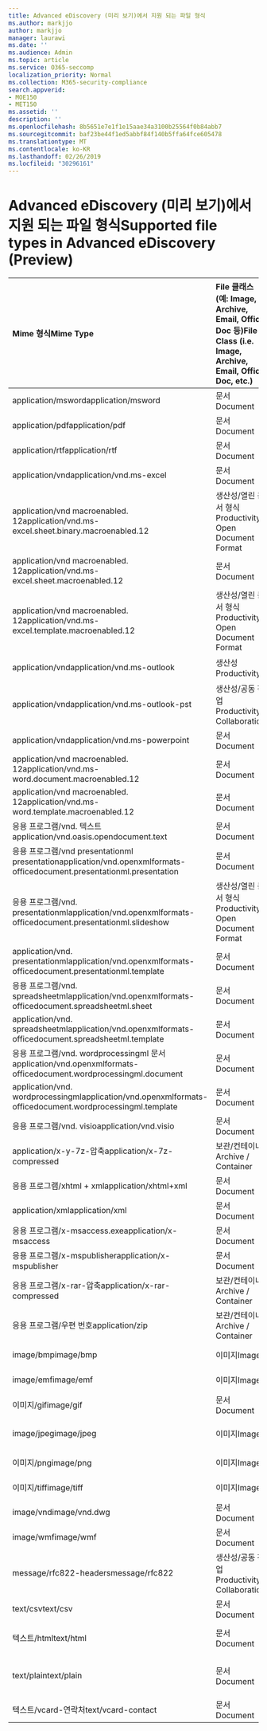 ```yaml
---
title: Advanced eDiscovery (미리 보기)에서 지원 되는 파일 형식
ms.author: markjjo
author: markjjo
manager: laurawi
ms.date: ''
ms.audience: Admin
ms.topic: article
ms.service: O365-seccomp
localization_priority: Normal
ms.collection: M365-security-compliance
search.appverid:
- MOE150
- MET150
ms.assetid: ''
description: ''
ms.openlocfilehash: 8b5651e7e1f1e15aae34a3100b25564f0b84abb7
ms.sourcegitcommit: baf23be44f1ed5abbf84f140b5ffa64fce605478
ms.translationtype: MT
ms.contentlocale: ko-KR
ms.lasthandoff: 02/26/2019
ms.locfileid: "30296161"
---
```

# <a name="supported-file-types-in-advanced-ediscovery-preview"></a><span data-ttu-id="9a8a6-102">Advanced eDiscovery (미리 보기)에서 지원 되는 파일 형식</span><span class="sxs-lookup"><span data-stu-id="9a8a6-102">Supported file types in Advanced eDiscovery (Preview)</span></span>


| <span data-ttu-id="9a8a6-103">Mime 형식</span><span class="sxs-lookup"><span data-stu-id="9a8a6-103">Mime Type</span></span> | <span data-ttu-id="9a8a6-104">File 클래스 (예: Image, Archive, Email, Office Doc 등)</span><span class="sxs-lookup"><span data-stu-id="9a8a6-104">File Class (i.e. Image, Archive, Email, Office Doc, etc.)</span></span> | <span data-ttu-id="9a8a6-105">네이티브 뷰어</span><span class="sxs-lookup"><span data-stu-id="9a8a6-105">Native Viewer</span></span> | <span data-ttu-id="9a8a6-106">텍스트</span><span class="sxs-lookup"><span data-stu-id="9a8a6-106">Text</span></span> | <span data-ttu-id="9a8a6-107">주석 달기 보기</span><span class="sxs-lookup"><span data-stu-id="9a8a6-107">Annotate Viewer</span></span> | <span data-ttu-id="9a8a6-108">컨테이너 추출</span><span class="sxs-lookup"><span data-stu-id="9a8a6-108">Container Extraction</span></span> | <span data-ttu-id="9a8a6-109">가능한 내선 번호</span><span class="sxs-lookup"><span data-stu-id="9a8a6-109">Possible Extensions</span></span> |
| :- | :- | :- | :- | :- | :- | :- |
| <span data-ttu-id="9a8a6-110">application/msword</span><span class="sxs-lookup"><span data-stu-id="9a8a6-110">application/msword</span></span> | <span data-ttu-id="9a8a6-111">문서</span><span class="sxs-lookup"><span data-stu-id="9a8a6-111">Document</span></span> | <span data-ttu-id="9a8a6-112">예</span><span class="sxs-lookup"><span data-stu-id="9a8a6-112">Yes</span></span> | <span data-ttu-id="9a8a6-113">예 </span><span class="sxs-lookup"><span data-stu-id="9a8a6-113">Yes</span></span> | <span data-ttu-id="9a8a6-114">O</span><span class="sxs-lookup"><span data-stu-id="9a8a6-114">Yes</span></span> | <span data-ttu-id="9a8a6-115">아니요</span><span class="sxs-lookup"><span data-stu-id="9a8a6-115">No</span></span> | <span data-ttu-id="9a8a6-116">.doc; .dat</span><span class="sxs-lookup"><span data-stu-id="9a8a6-116">.doc; .dat</span></span> |
| <span data-ttu-id="9a8a6-117">application/pdf</span><span class="sxs-lookup"><span data-stu-id="9a8a6-117">application/pdf</span></span> | <span data-ttu-id="9a8a6-118">문서</span><span class="sxs-lookup"><span data-stu-id="9a8a6-118">Document</span></span> | <span data-ttu-id="9a8a6-119">예</span><span class="sxs-lookup"><span data-stu-id="9a8a6-119">Yes</span></span> | <span data-ttu-id="9a8a6-120">예 </span><span class="sxs-lookup"><span data-stu-id="9a8a6-120">Yes</span></span> | <span data-ttu-id="9a8a6-121">O</span><span class="sxs-lookup"><span data-stu-id="9a8a6-121">Yes</span></span> | <span data-ttu-id="9a8a6-122">아니요</span><span class="sxs-lookup"><span data-stu-id="9a8a6-122">No</span></span> | <span data-ttu-id="9a8a6-123">.pdf</span><span class="sxs-lookup"><span data-stu-id="9a8a6-123">.pdf</span></span> |
| <span data-ttu-id="9a8a6-124">application/rtf</span><span class="sxs-lookup"><span data-stu-id="9a8a6-124">application/rtf</span></span> | <span data-ttu-id="9a8a6-125">문서</span><span class="sxs-lookup"><span data-stu-id="9a8a6-125">Document</span></span> | <span data-ttu-id="9a8a6-126">예</span><span class="sxs-lookup"><span data-stu-id="9a8a6-126">Yes</span></span> | <span data-ttu-id="9a8a6-127">예 </span><span class="sxs-lookup"><span data-stu-id="9a8a6-127">Yes</span></span> | <span data-ttu-id="9a8a6-128">O</span><span class="sxs-lookup"><span data-stu-id="9a8a6-128">Yes</span></span> | <span data-ttu-id="9a8a6-129">아니요</span><span class="sxs-lookup"><span data-stu-id="9a8a6-129">No</span></span> | <span data-ttu-id="9a8a6-130">.rtf;. .doc</span><span class="sxs-lookup"><span data-stu-id="9a8a6-130">.rtf;.doc</span></span> |
| <span data-ttu-id="9a8a6-131">application/vnd</span><span class="sxs-lookup"><span data-stu-id="9a8a6-131">application/vnd.ms-excel</span></span> | <span data-ttu-id="9a8a6-132">문서</span><span class="sxs-lookup"><span data-stu-id="9a8a6-132">Document</span></span> | <span data-ttu-id="9a8a6-133">예</span><span class="sxs-lookup"><span data-stu-id="9a8a6-133">Yes</span></span> | <span data-ttu-id="9a8a6-134">예 </span><span class="sxs-lookup"><span data-stu-id="9a8a6-134">Yes</span></span> | <span data-ttu-id="9a8a6-135">O</span><span class="sxs-lookup"><span data-stu-id="9a8a6-135">Yes</span></span> | <span data-ttu-id="9a8a6-136">아니요</span><span class="sxs-lookup"><span data-stu-id="9a8a6-136">No</span></span> | <span data-ttu-id="9a8a6-137">.xls; .dat</span><span class="sxs-lookup"><span data-stu-id="9a8a6-137">.xls; .dat</span></span> |
| <span data-ttu-id="9a8a6-138">application/vnd macroenabled. 12</span><span class="sxs-lookup"><span data-stu-id="9a8a6-138">application/vnd.ms-excel.sheet.binary.macroenabled.12</span></span> | <span data-ttu-id="9a8a6-139">생산성/열린 문서 형식</span><span class="sxs-lookup"><span data-stu-id="9a8a6-139">Productivity / Open Document Format</span></span> | <span data-ttu-id="9a8a6-140">예</span><span class="sxs-lookup"><span data-stu-id="9a8a6-140">Yes</span></span> | <span data-ttu-id="9a8a6-141">O</span><span class="sxs-lookup"><span data-stu-id="9a8a6-141">Yes</span></span> | <span data-ttu-id="9a8a6-142">아니요</span><span class="sxs-lookup"><span data-stu-id="9a8a6-142">No</span></span> | <span data-ttu-id="9a8a6-143">아니요</span><span class="sxs-lookup"><span data-stu-id="9a8a6-143">No</span></span> | <span data-ttu-id="9a8a6-144">.xlsb</span><span class="sxs-lookup"><span data-stu-id="9a8a6-144">.xlsb</span></span> |
| <span data-ttu-id="9a8a6-145">application/vnd macroenabled. 12</span><span class="sxs-lookup"><span data-stu-id="9a8a6-145">application/vnd.ms-excel.sheet.macroenabled.12</span></span> | <span data-ttu-id="9a8a6-146">문서</span><span class="sxs-lookup"><span data-stu-id="9a8a6-146">Document</span></span> | <span data-ttu-id="9a8a6-147">예</span><span class="sxs-lookup"><span data-stu-id="9a8a6-147">Yes</span></span> | <span data-ttu-id="9a8a6-148">예 </span><span class="sxs-lookup"><span data-stu-id="9a8a6-148">Yes</span></span> | <span data-ttu-id="9a8a6-149">O</span><span class="sxs-lookup"><span data-stu-id="9a8a6-149">Yes</span></span> | <span data-ttu-id="9a8a6-150">아니요</span><span class="sxs-lookup"><span data-stu-id="9a8a6-150">No</span></span> | <span data-ttu-id="9a8a6-151">.xlsm</span><span class="sxs-lookup"><span data-stu-id="9a8a6-151">.xlsm</span></span> |
| <span data-ttu-id="9a8a6-152">application/vnd macroenabled. 12</span><span class="sxs-lookup"><span data-stu-id="9a8a6-152">application/vnd.ms-excel.template.macroenabled.12</span></span> | <span data-ttu-id="9a8a6-153">생산성/열린 문서 형식</span><span class="sxs-lookup"><span data-stu-id="9a8a6-153">Productivity / Open Document Format</span></span> | <span data-ttu-id="9a8a6-154">아니요</span><span class="sxs-lookup"><span data-stu-id="9a8a6-154">No</span></span> | <span data-ttu-id="9a8a6-155">예</span><span class="sxs-lookup"><span data-stu-id="9a8a6-155">Yes</span></span> | <span data-ttu-id="9a8a6-156">아니요</span><span class="sxs-lookup"><span data-stu-id="9a8a6-156">No</span></span> | <span data-ttu-id="9a8a6-157">아니요</span><span class="sxs-lookup"><span data-stu-id="9a8a6-157">No</span></span> | <span data-ttu-id="9a8a6-158">.xltm</span><span class="sxs-lookup"><span data-stu-id="9a8a6-158">.xltm</span></span> |
| <span data-ttu-id="9a8a6-159">application/vnd</span><span class="sxs-lookup"><span data-stu-id="9a8a6-159">application/vnd.ms-outlook</span></span> | <span data-ttu-id="9a8a6-160">생산성</span><span class="sxs-lookup"><span data-stu-id="9a8a6-160">Productivity</span></span> | <span data-ttu-id="9a8a6-161">아니요</span><span class="sxs-lookup"><span data-stu-id="9a8a6-161">No</span></span> | <span data-ttu-id="9a8a6-162">아니요</span><span class="sxs-lookup"><span data-stu-id="9a8a6-162">No</span></span> | <span data-ttu-id="9a8a6-163">아니요</span><span class="sxs-lookup"><span data-stu-id="9a8a6-163">No</span></span> | <span data-ttu-id="9a8a6-164">아니요</span><span class="sxs-lookup"><span data-stu-id="9a8a6-164">No</span></span> | <span data-ttu-id="9a8a6-165">.msg</span><span class="sxs-lookup"><span data-stu-id="9a8a6-165">.msg</span></span> |
| <span data-ttu-id="9a8a6-166">application/vnd</span><span class="sxs-lookup"><span data-stu-id="9a8a6-166">application/vnd.ms-outlook-pst</span></span> | <span data-ttu-id="9a8a6-167">생산성/공동 작업</span><span class="sxs-lookup"><span data-stu-id="9a8a6-167">Productivity / Collaboration</span></span> | <span data-ttu-id="9a8a6-168">아니요</span><span class="sxs-lookup"><span data-stu-id="9a8a6-168">No</span></span> | <span data-ttu-id="9a8a6-169">아니요</span><span class="sxs-lookup"><span data-stu-id="9a8a6-169">No</span></span> | <span data-ttu-id="9a8a6-170">아니요</span><span class="sxs-lookup"><span data-stu-id="9a8a6-170">No</span></span> | <span data-ttu-id="9a8a6-171">예</span><span class="sxs-lookup"><span data-stu-id="9a8a6-171">Yes</span></span> | <span data-ttu-id="9a8a6-172">.pst</span><span class="sxs-lookup"><span data-stu-id="9a8a6-172">.pst</span></span> |
| <span data-ttu-id="9a8a6-173">application/vnd</span><span class="sxs-lookup"><span data-stu-id="9a8a6-173">application/vnd.ms-powerpoint</span></span> | <span data-ttu-id="9a8a6-174">문서</span><span class="sxs-lookup"><span data-stu-id="9a8a6-174">Document</span></span> | <span data-ttu-id="9a8a6-175">예</span><span class="sxs-lookup"><span data-stu-id="9a8a6-175">Yes</span></span> | <span data-ttu-id="9a8a6-176">예 </span><span class="sxs-lookup"><span data-stu-id="9a8a6-176">Yes</span></span> | <span data-ttu-id="9a8a6-177">O</span><span class="sxs-lookup"><span data-stu-id="9a8a6-177">Yes</span></span> | <span data-ttu-id="9a8a6-178">아니요</span><span class="sxs-lookup"><span data-stu-id="9a8a6-178">No</span></span> | <span data-ttu-id="9a8a6-179">.ppt; .pps;. p</span><span class="sxs-lookup"><span data-stu-id="9a8a6-179">.ppt; .pps;.pot</span></span> |
| <span data-ttu-id="9a8a6-180">application/vnd macroenabled. 12</span><span class="sxs-lookup"><span data-stu-id="9a8a6-180">application/vnd.ms-word.document.macroenabled.12</span></span> | <span data-ttu-id="9a8a6-181">문서</span><span class="sxs-lookup"><span data-stu-id="9a8a6-181">Document</span></span> | <span data-ttu-id="9a8a6-182">예</span><span class="sxs-lookup"><span data-stu-id="9a8a6-182">Yes</span></span> | <span data-ttu-id="9a8a6-183">예 </span><span class="sxs-lookup"><span data-stu-id="9a8a6-183">Yes</span></span> | <span data-ttu-id="9a8a6-184">O</span><span class="sxs-lookup"><span data-stu-id="9a8a6-184">Yes</span></span> | <span data-ttu-id="9a8a6-185">아니요</span><span class="sxs-lookup"><span data-stu-id="9a8a6-185">No</span></span> | <span data-ttu-id="9a8a6-186">.docm</span><span class="sxs-lookup"><span data-stu-id="9a8a6-186">.docm</span></span> |
| <span data-ttu-id="9a8a6-187">application/vnd macroenabled. 12</span><span class="sxs-lookup"><span data-stu-id="9a8a6-187">application/vnd.ms-word.template.macroenabled.12</span></span> | <span data-ttu-id="9a8a6-188">문서</span><span class="sxs-lookup"><span data-stu-id="9a8a6-188">Document</span></span> | <span data-ttu-id="9a8a6-189">예</span><span class="sxs-lookup"><span data-stu-id="9a8a6-189">Yes</span></span> | <span data-ttu-id="9a8a6-190">예 </span><span class="sxs-lookup"><span data-stu-id="9a8a6-190">Yes</span></span> | <span data-ttu-id="9a8a6-191">O</span><span class="sxs-lookup"><span data-stu-id="9a8a6-191">Yes</span></span> | <span data-ttu-id="9a8a6-192">아니요</span><span class="sxs-lookup"><span data-stu-id="9a8a6-192">No</span></span> | <span data-ttu-id="9a8a6-193">.dotm</span><span class="sxs-lookup"><span data-stu-id="9a8a6-193">.dotm</span></span> |
| <span data-ttu-id="9a8a6-194">응용 프로그램/vnd. 텍스트</span><span class="sxs-lookup"><span data-stu-id="9a8a6-194">application/vnd.oasis.opendocument.text</span></span> | <span data-ttu-id="9a8a6-195">문서</span><span class="sxs-lookup"><span data-stu-id="9a8a6-195">Document</span></span> | <span data-ttu-id="9a8a6-196">예</span><span class="sxs-lookup"><span data-stu-id="9a8a6-196">Yes</span></span> | <span data-ttu-id="9a8a6-197">예 </span><span class="sxs-lookup"><span data-stu-id="9a8a6-197">Yes</span></span> | <span data-ttu-id="9a8a6-198">O</span><span class="sxs-lookup"><span data-stu-id="9a8a6-198">Yes</span></span> | <span data-ttu-id="9a8a6-199">아니요</span><span class="sxs-lookup"><span data-stu-id="9a8a6-199">No</span></span> | <span data-ttu-id="9a8a6-200">odt</span><span class="sxs-lookup"><span data-stu-id="9a8a6-200">.odt;</span></span>  |
| <span data-ttu-id="9a8a6-201">응용 프로그램/vnd presentationml presentation</span><span class="sxs-lookup"><span data-stu-id="9a8a6-201">application/vnd.openxmlformats-officedocument.presentationml.presentation</span></span> | <span data-ttu-id="9a8a6-202">문서</span><span class="sxs-lookup"><span data-stu-id="9a8a6-202">Document</span></span> | <span data-ttu-id="9a8a6-203">예</span><span class="sxs-lookup"><span data-stu-id="9a8a6-203">Yes</span></span> | <span data-ttu-id="9a8a6-204">예 </span><span class="sxs-lookup"><span data-stu-id="9a8a6-204">Yes</span></span> | <span data-ttu-id="9a8a6-205">O</span><span class="sxs-lookup"><span data-stu-id="9a8a6-205">Yes</span></span> | <span data-ttu-id="9a8a6-206">아니요</span><span class="sxs-lookup"><span data-stu-id="9a8a6-206">No</span></span> | <span data-ttu-id="9a8a6-207">.pptx</span><span class="sxs-lookup"><span data-stu-id="9a8a6-207">.pptx</span></span> |
| <span data-ttu-id="9a8a6-208">응용 프로그램/vnd. presentationml</span><span class="sxs-lookup"><span data-stu-id="9a8a6-208">application/vnd.openxmlformats-officedocument.presentationml.slideshow</span></span> | <span data-ttu-id="9a8a6-209">생산성/열린 문서 형식</span><span class="sxs-lookup"><span data-stu-id="9a8a6-209">Productivity / Open Document Format</span></span> | <span data-ttu-id="9a8a6-210">예</span><span class="sxs-lookup"><span data-stu-id="9a8a6-210">Yes</span></span> | <span data-ttu-id="9a8a6-211">예 </span><span class="sxs-lookup"><span data-stu-id="9a8a6-211">Yes</span></span> | <span data-ttu-id="9a8a6-212">O</span><span class="sxs-lookup"><span data-stu-id="9a8a6-212">Yes</span></span> | <span data-ttu-id="9a8a6-213">아니요</span><span class="sxs-lookup"><span data-stu-id="9a8a6-213">No</span></span> | <span data-ttu-id="9a8a6-214">. ppsx</span><span class="sxs-lookup"><span data-stu-id="9a8a6-214">.ppsx</span></span> |
| <span data-ttu-id="9a8a6-215">application/vnd. presentationml</span><span class="sxs-lookup"><span data-stu-id="9a8a6-215">application/vnd.openxmlformats-officedocument.presentationml.template</span></span> | <span data-ttu-id="9a8a6-216">문서</span><span class="sxs-lookup"><span data-stu-id="9a8a6-216">Document</span></span> | <span data-ttu-id="9a8a6-217">예</span><span class="sxs-lookup"><span data-stu-id="9a8a6-217">Yes</span></span> | <span data-ttu-id="9a8a6-218">예 </span><span class="sxs-lookup"><span data-stu-id="9a8a6-218">Yes</span></span> | <span data-ttu-id="9a8a6-219">O</span><span class="sxs-lookup"><span data-stu-id="9a8a6-219">Yes</span></span> | <span data-ttu-id="9a8a6-220">아니요</span><span class="sxs-lookup"><span data-stu-id="9a8a6-220">No</span></span> | <span data-ttu-id="9a8a6-221">.potx</span><span class="sxs-lookup"><span data-stu-id="9a8a6-221">.potx</span></span> |
| <span data-ttu-id="9a8a6-222">응용 프로그램/vnd. spreadsheetml</span><span class="sxs-lookup"><span data-stu-id="9a8a6-222">application/vnd.openxmlformats-officedocument.spreadsheetml.sheet</span></span> | <span data-ttu-id="9a8a6-223">문서</span><span class="sxs-lookup"><span data-stu-id="9a8a6-223">Document</span></span> | <span data-ttu-id="9a8a6-224">예</span><span class="sxs-lookup"><span data-stu-id="9a8a6-224">Yes</span></span> | <span data-ttu-id="9a8a6-225">예 </span><span class="sxs-lookup"><span data-stu-id="9a8a6-225">Yes</span></span> | <span data-ttu-id="9a8a6-226">O</span><span class="sxs-lookup"><span data-stu-id="9a8a6-226">Yes</span></span> | <span data-ttu-id="9a8a6-227">아니요</span><span class="sxs-lookup"><span data-stu-id="9a8a6-227">No</span></span> | <span data-ttu-id="9a8a6-228">.xlsx</span><span class="sxs-lookup"><span data-stu-id="9a8a6-228">.xlsx</span></span> |
| <span data-ttu-id="9a8a6-229">application/vnd. spreadsheetml</span><span class="sxs-lookup"><span data-stu-id="9a8a6-229">application/vnd.openxmlformats-officedocument.spreadsheetml.template</span></span> | <span data-ttu-id="9a8a6-230">문서</span><span class="sxs-lookup"><span data-stu-id="9a8a6-230">Document</span></span> | <span data-ttu-id="9a8a6-231">예</span><span class="sxs-lookup"><span data-stu-id="9a8a6-231">Yes</span></span> | <span data-ttu-id="9a8a6-232">예 </span><span class="sxs-lookup"><span data-stu-id="9a8a6-232">Yes</span></span> | <span data-ttu-id="9a8a6-233">O</span><span class="sxs-lookup"><span data-stu-id="9a8a6-233">Yes</span></span> | <span data-ttu-id="9a8a6-234">아니요</span><span class="sxs-lookup"><span data-stu-id="9a8a6-234">No</span></span> | <span data-ttu-id="9a8a6-235">.xltx</span><span class="sxs-lookup"><span data-stu-id="9a8a6-235">.xltx</span></span> |
| <span data-ttu-id="9a8a6-236">응용 프로그램/vnd. wordprocessingml 문서</span><span class="sxs-lookup"><span data-stu-id="9a8a6-236">application/vnd.openxmlformats-officedocument.wordprocessingml.document</span></span> | <span data-ttu-id="9a8a6-237">문서</span><span class="sxs-lookup"><span data-stu-id="9a8a6-237">Document</span></span> | <span data-ttu-id="9a8a6-238">예</span><span class="sxs-lookup"><span data-stu-id="9a8a6-238">Yes</span></span> | <span data-ttu-id="9a8a6-239">예 </span><span class="sxs-lookup"><span data-stu-id="9a8a6-239">Yes</span></span> | <span data-ttu-id="9a8a6-240">O</span><span class="sxs-lookup"><span data-stu-id="9a8a6-240">Yes</span></span> | <span data-ttu-id="9a8a6-241">아니요</span><span class="sxs-lookup"><span data-stu-id="9a8a6-241">No</span></span> | <span data-ttu-id="9a8a6-242">.docx</span><span class="sxs-lookup"><span data-stu-id="9a8a6-242">.docx</span></span> |
| <span data-ttu-id="9a8a6-243">application/vnd. wordprocessingml</span><span class="sxs-lookup"><span data-stu-id="9a8a6-243">application/vnd.openxmlformats-officedocument.wordprocessingml.template</span></span> | <span data-ttu-id="9a8a6-244">문서</span><span class="sxs-lookup"><span data-stu-id="9a8a6-244">Document</span></span> | <span data-ttu-id="9a8a6-245">예</span><span class="sxs-lookup"><span data-stu-id="9a8a6-245">Yes</span></span> | <span data-ttu-id="9a8a6-246">예 </span><span class="sxs-lookup"><span data-stu-id="9a8a6-246">Yes</span></span> | <span data-ttu-id="9a8a6-247">O</span><span class="sxs-lookup"><span data-stu-id="9a8a6-247">Yes</span></span> | <span data-ttu-id="9a8a6-248">아니요</span><span class="sxs-lookup"><span data-stu-id="9a8a6-248">No</span></span> | <span data-ttu-id="9a8a6-249">.dotx</span><span class="sxs-lookup"><span data-stu-id="9a8a6-249">.dotx</span></span> |
| <span data-ttu-id="9a8a6-250">응용 프로그램/vnd. visio</span><span class="sxs-lookup"><span data-stu-id="9a8a6-250">application/vnd.visio</span></span> | <span data-ttu-id="9a8a6-251">문서</span><span class="sxs-lookup"><span data-stu-id="9a8a6-251">Document</span></span> | <span data-ttu-id="9a8a6-252">예</span><span class="sxs-lookup"><span data-stu-id="9a8a6-252">Yes</span></span> | <span data-ttu-id="9a8a6-253">예 </span><span class="sxs-lookup"><span data-stu-id="9a8a6-253">Yes</span></span> | <span data-ttu-id="9a8a6-254">O</span><span class="sxs-lookup"><span data-stu-id="9a8a6-254">Yes</span></span> | <span data-ttu-id="9a8a6-255">아니요</span><span class="sxs-lookup"><span data-stu-id="9a8a6-255">No</span></span> | <span data-ttu-id="9a8a6-256">.vsd</span><span class="sxs-lookup"><span data-stu-id="9a8a6-256">.vsd</span></span> |
| <span data-ttu-id="9a8a6-257">application/x-y-7z-압축</span><span class="sxs-lookup"><span data-stu-id="9a8a6-257">application/x-7z-compressed</span></span> | <span data-ttu-id="9a8a6-258">보관/컨테이너</span><span class="sxs-lookup"><span data-stu-id="9a8a6-258">Archive / Container</span></span> | <span data-ttu-id="9a8a6-259">아니요</span><span class="sxs-lookup"><span data-stu-id="9a8a6-259">No</span></span> | <span data-ttu-id="9a8a6-260">아니요</span><span class="sxs-lookup"><span data-stu-id="9a8a6-260">No</span></span> | <span data-ttu-id="9a8a6-261">아니요</span><span class="sxs-lookup"><span data-stu-id="9a8a6-261">No</span></span> | <span data-ttu-id="9a8a6-262">예</span><span class="sxs-lookup"><span data-stu-id="9a8a6-262">Yes</span></span> | <span data-ttu-id="9a8a6-263">.7z</span><span class="sxs-lookup"><span data-stu-id="9a8a6-263">.7z</span></span> |
| <span data-ttu-id="9a8a6-264">응용 프로그램/xhtml + xml</span><span class="sxs-lookup"><span data-stu-id="9a8a6-264">application/xhtml+xml</span></span> | <span data-ttu-id="9a8a6-265">문서</span><span class="sxs-lookup"><span data-stu-id="9a8a6-265">Document</span></span> | <span data-ttu-id="9a8a6-266">예</span><span class="sxs-lookup"><span data-stu-id="9a8a6-266">Yes</span></span> | <span data-ttu-id="9a8a6-267">예 </span><span class="sxs-lookup"><span data-stu-id="9a8a6-267">Yes</span></span> | <span data-ttu-id="9a8a6-268">O</span><span class="sxs-lookup"><span data-stu-id="9a8a6-268">Yes</span></span> | <span data-ttu-id="9a8a6-269">아니요</span><span class="sxs-lookup"><span data-stu-id="9a8a6-269">No</span></span> | <span data-ttu-id="9a8a6-270">. xhtml</span><span class="sxs-lookup"><span data-stu-id="9a8a6-270">.xhtml</span></span> |
| <span data-ttu-id="9a8a6-271">application/xml</span><span class="sxs-lookup"><span data-stu-id="9a8a6-271">application/xml</span></span> | <span data-ttu-id="9a8a6-272">문서</span><span class="sxs-lookup"><span data-stu-id="9a8a6-272">Document</span></span> | <span data-ttu-id="9a8a6-273">예</span><span class="sxs-lookup"><span data-stu-id="9a8a6-273">Yes</span></span> | <span data-ttu-id="9a8a6-274">예 </span><span class="sxs-lookup"><span data-stu-id="9a8a6-274">Yes</span></span> | <span data-ttu-id="9a8a6-275">O</span><span class="sxs-lookup"><span data-stu-id="9a8a6-275">Yes</span></span> | <span data-ttu-id="9a8a6-276">아니요</span><span class="sxs-lookup"><span data-stu-id="9a8a6-276">No</span></span> | <span data-ttu-id="9a8a6-277">.xml</span><span class="sxs-lookup"><span data-stu-id="9a8a6-277">.xml</span></span> |
| <span data-ttu-id="9a8a6-278">응용 프로그램/x-msaccess.exe</span><span class="sxs-lookup"><span data-stu-id="9a8a6-278">application/x-msaccess</span></span> | <span data-ttu-id="9a8a6-279">문서</span><span class="sxs-lookup"><span data-stu-id="9a8a6-279">Document</span></span> | <span data-ttu-id="9a8a6-280">예</span><span class="sxs-lookup"><span data-stu-id="9a8a6-280">Yes</span></span> | <span data-ttu-id="9a8a6-281">예 </span><span class="sxs-lookup"><span data-stu-id="9a8a6-281">Yes</span></span> | <span data-ttu-id="9a8a6-282">O</span><span class="sxs-lookup"><span data-stu-id="9a8a6-282">Yes</span></span> | <span data-ttu-id="9a8a6-283">아니요</span><span class="sxs-lookup"><span data-stu-id="9a8a6-283">No</span></span> | <span data-ttu-id="9a8a6-284">.mdb</span><span class="sxs-lookup"><span data-stu-id="9a8a6-284">.mdb</span></span> |
| <span data-ttu-id="9a8a6-285">응용 프로그램/x-mspublisher</span><span class="sxs-lookup"><span data-stu-id="9a8a6-285">application/x-mspublisher</span></span> | <span data-ttu-id="9a8a6-286">문서</span><span class="sxs-lookup"><span data-stu-id="9a8a6-286">Document</span></span> | <span data-ttu-id="9a8a6-287">예</span><span class="sxs-lookup"><span data-stu-id="9a8a6-287">Yes</span></span> | <span data-ttu-id="9a8a6-288">예 </span><span class="sxs-lookup"><span data-stu-id="9a8a6-288">Yes</span></span> | <span data-ttu-id="9a8a6-289">O</span><span class="sxs-lookup"><span data-stu-id="9a8a6-289">Yes</span></span> | <span data-ttu-id="9a8a6-290">아니요</span><span class="sxs-lookup"><span data-stu-id="9a8a6-290">No</span></span> | <span data-ttu-id="9a8a6-291">.pub</span><span class="sxs-lookup"><span data-stu-id="9a8a6-291">.pub</span></span> |
| <span data-ttu-id="9a8a6-292">응용 프로그램/x-rar-압축</span><span class="sxs-lookup"><span data-stu-id="9a8a6-292">application/x-rar-compressed</span></span> | <span data-ttu-id="9a8a6-293">보관/컨테이너</span><span class="sxs-lookup"><span data-stu-id="9a8a6-293">Archive / Container</span></span> | <span data-ttu-id="9a8a6-294">아니요</span><span class="sxs-lookup"><span data-stu-id="9a8a6-294">No</span></span> | <span data-ttu-id="9a8a6-295">아니요</span><span class="sxs-lookup"><span data-stu-id="9a8a6-295">No</span></span> | <span data-ttu-id="9a8a6-296">아니요</span><span class="sxs-lookup"><span data-stu-id="9a8a6-296">No</span></span> | <span data-ttu-id="9a8a6-297">예</span><span class="sxs-lookup"><span data-stu-id="9a8a6-297">Yes</span></span> | <span data-ttu-id="9a8a6-298">rar</span><span class="sxs-lookup"><span data-stu-id="9a8a6-298">.rar</span></span> |
| <span data-ttu-id="9a8a6-299">응용 프로그램/우편 번호</span><span class="sxs-lookup"><span data-stu-id="9a8a6-299">application/zip</span></span> | <span data-ttu-id="9a8a6-300">보관/컨테이너</span><span class="sxs-lookup"><span data-stu-id="9a8a6-300">Archive / Container</span></span> | <span data-ttu-id="9a8a6-301">아니요</span><span class="sxs-lookup"><span data-stu-id="9a8a6-301">No</span></span> | <span data-ttu-id="9a8a6-302">아니요</span><span class="sxs-lookup"><span data-stu-id="9a8a6-302">No</span></span> | <span data-ttu-id="9a8a6-303">아니요</span><span class="sxs-lookup"><span data-stu-id="9a8a6-303">No</span></span> | <span data-ttu-id="9a8a6-304">예</span><span class="sxs-lookup"><span data-stu-id="9a8a6-304">Yes</span></span> | <span data-ttu-id="9a8a6-305">.zip</span><span class="sxs-lookup"><span data-stu-id="9a8a6-305">.zip</span></span> |
| <span data-ttu-id="9a8a6-306">image/bmp</span><span class="sxs-lookup"><span data-stu-id="9a8a6-306">image/bmp</span></span> | <span data-ttu-id="9a8a6-307">이미지</span><span class="sxs-lookup"><span data-stu-id="9a8a6-307">Image</span></span> | <span data-ttu-id="9a8a6-308">예</span><span class="sxs-lookup"><span data-stu-id="9a8a6-308">Yes</span></span> | <span data-ttu-id="9a8a6-309">예 </span><span class="sxs-lookup"><span data-stu-id="9a8a6-309">Yes</span></span> | <span data-ttu-id="9a8a6-310">O</span><span class="sxs-lookup"><span data-stu-id="9a8a6-310">Yes</span></span> | <span data-ttu-id="9a8a6-311">아니요</span><span class="sxs-lookup"><span data-stu-id="9a8a6-311">No</span></span> | <span data-ttu-id="9a8a6-312">.bmp</span><span class="sxs-lookup"><span data-stu-id="9a8a6-312">.bmp</span></span> |
| <span data-ttu-id="9a8a6-313">image/emf</span><span class="sxs-lookup"><span data-stu-id="9a8a6-313">image/emf</span></span> | <span data-ttu-id="9a8a6-314">이미지</span><span class="sxs-lookup"><span data-stu-id="9a8a6-314">Image</span></span> | <span data-ttu-id="9a8a6-315">예</span><span class="sxs-lookup"><span data-stu-id="9a8a6-315">Yes</span></span> | <span data-ttu-id="9a8a6-316">예 </span><span class="sxs-lookup"><span data-stu-id="9a8a6-316">Yes</span></span> | <span data-ttu-id="9a8a6-317">O</span><span class="sxs-lookup"><span data-stu-id="9a8a6-317">Yes</span></span> | <span data-ttu-id="9a8a6-318">아니요</span><span class="sxs-lookup"><span data-stu-id="9a8a6-318">No</span></span> | <span data-ttu-id="9a8a6-319">.emf</span><span class="sxs-lookup"><span data-stu-id="9a8a6-319">.emf</span></span> |
| <span data-ttu-id="9a8a6-320">이미지/gif</span><span class="sxs-lookup"><span data-stu-id="9a8a6-320">image/gif</span></span> | <span data-ttu-id="9a8a6-321">문서</span><span class="sxs-lookup"><span data-stu-id="9a8a6-321">Document</span></span> | <span data-ttu-id="9a8a6-322">예</span><span class="sxs-lookup"><span data-stu-id="9a8a6-322">Yes</span></span> | <span data-ttu-id="9a8a6-323">예 </span><span class="sxs-lookup"><span data-stu-id="9a8a6-323">Yes</span></span> | <span data-ttu-id="9a8a6-324">O</span><span class="sxs-lookup"><span data-stu-id="9a8a6-324">Yes</span></span> | <span data-ttu-id="9a8a6-325">아니요</span><span class="sxs-lookup"><span data-stu-id="9a8a6-325">No</span></span> | <span data-ttu-id="9a8a6-326">.gif</span><span class="sxs-lookup"><span data-stu-id="9a8a6-326">.gif</span></span> |
| <span data-ttu-id="9a8a6-327">image/jpeg</span><span class="sxs-lookup"><span data-stu-id="9a8a6-327">image/jpeg</span></span> | <span data-ttu-id="9a8a6-328">이미지</span><span class="sxs-lookup"><span data-stu-id="9a8a6-328">Image</span></span> | <span data-ttu-id="9a8a6-329">예</span><span class="sxs-lookup"><span data-stu-id="9a8a6-329">Yes</span></span> | <span data-ttu-id="9a8a6-330">예 </span><span class="sxs-lookup"><span data-stu-id="9a8a6-330">Yes</span></span> | <span data-ttu-id="9a8a6-331">O</span><span class="sxs-lookup"><span data-stu-id="9a8a6-331">Yes</span></span> | <span data-ttu-id="9a8a6-332">아니요</span><span class="sxs-lookup"><span data-stu-id="9a8a6-332">No</span></span> | <span data-ttu-id="9a8a6-333">.jpg; .jpeg; .dat;. jpgt</span><span class="sxs-lookup"><span data-stu-id="9a8a6-333">.jpg; .jpeg; .dat;.jpgt</span></span> |
| <span data-ttu-id="9a8a6-334">이미지/png</span><span class="sxs-lookup"><span data-stu-id="9a8a6-334">image/png</span></span> | <span data-ttu-id="9a8a6-335">이미지</span><span class="sxs-lookup"><span data-stu-id="9a8a6-335">Image</span></span> | <span data-ttu-id="9a8a6-336">예</span><span class="sxs-lookup"><span data-stu-id="9a8a6-336">Yes</span></span> | <span data-ttu-id="9a8a6-337">예 </span><span class="sxs-lookup"><span data-stu-id="9a8a6-337">Yes</span></span> | <span data-ttu-id="9a8a6-338">O</span><span class="sxs-lookup"><span data-stu-id="9a8a6-338">Yes</span></span> | <span data-ttu-id="9a8a6-339">아니요</span><span class="sxs-lookup"><span data-stu-id="9a8a6-339">No</span></span> | <span data-ttu-id="9a8a6-340">.png</span><span class="sxs-lookup"><span data-stu-id="9a8a6-340">.png</span></span> |
| <span data-ttu-id="9a8a6-341">이미지/tiff</span><span class="sxs-lookup"><span data-stu-id="9a8a6-341">image/tiff</span></span> | <span data-ttu-id="9a8a6-342">이미지</span><span class="sxs-lookup"><span data-stu-id="9a8a6-342">Image</span></span> | <span data-ttu-id="9a8a6-343">예</span><span class="sxs-lookup"><span data-stu-id="9a8a6-343">Yes</span></span> | <span data-ttu-id="9a8a6-344">예 </span><span class="sxs-lookup"><span data-stu-id="9a8a6-344">Yes</span></span> | <span data-ttu-id="9a8a6-345">O</span><span class="sxs-lookup"><span data-stu-id="9a8a6-345">Yes</span></span> | <span data-ttu-id="9a8a6-346">아니요</span><span class="sxs-lookup"><span data-stu-id="9a8a6-346">No</span></span> | <span data-ttu-id="9a8a6-347">.tif</span><span class="sxs-lookup"><span data-stu-id="9a8a6-347">.tif</span></span> |
| <span data-ttu-id="9a8a6-348">image/vnd</span><span class="sxs-lookup"><span data-stu-id="9a8a6-348">image/vnd.dwg</span></span> | <span data-ttu-id="9a8a6-349">문서</span><span class="sxs-lookup"><span data-stu-id="9a8a6-349">Document</span></span> | <span data-ttu-id="9a8a6-350">예</span><span class="sxs-lookup"><span data-stu-id="9a8a6-350">Yes</span></span> | <span data-ttu-id="9a8a6-351">예 </span><span class="sxs-lookup"><span data-stu-id="9a8a6-351">Yes</span></span> | <span data-ttu-id="9a8a6-352">O</span><span class="sxs-lookup"><span data-stu-id="9a8a6-352">Yes</span></span> | <span data-ttu-id="9a8a6-353">아니요</span><span class="sxs-lookup"><span data-stu-id="9a8a6-353">No</span></span> | <span data-ttu-id="9a8a6-354">dwg; .dxf</span><span class="sxs-lookup"><span data-stu-id="9a8a6-354">.dwg;.dxf;</span></span> |
| <span data-ttu-id="9a8a6-355">image/wmf</span><span class="sxs-lookup"><span data-stu-id="9a8a6-355">image/wmf</span></span> | <span data-ttu-id="9a8a6-356">문서</span><span class="sxs-lookup"><span data-stu-id="9a8a6-356">Document</span></span> | <span data-ttu-id="9a8a6-357">예</span><span class="sxs-lookup"><span data-stu-id="9a8a6-357">Yes</span></span> | <span data-ttu-id="9a8a6-358">예 </span><span class="sxs-lookup"><span data-stu-id="9a8a6-358">Yes</span></span> | <span data-ttu-id="9a8a6-359">O</span><span class="sxs-lookup"><span data-stu-id="9a8a6-359">Yes</span></span> | <span data-ttu-id="9a8a6-360">아니요</span><span class="sxs-lookup"><span data-stu-id="9a8a6-360">No</span></span> | <span data-ttu-id="9a8a6-361">.wmf</span><span class="sxs-lookup"><span data-stu-id="9a8a6-361">.wmf</span></span> |
| <span data-ttu-id="9a8a6-362">message/rfc822-headers</span><span class="sxs-lookup"><span data-stu-id="9a8a6-362">message/rfc822</span></span> | <span data-ttu-id="9a8a6-363">생산성/공동 작업</span><span class="sxs-lookup"><span data-stu-id="9a8a6-363">Productivity / Collaboration</span></span> | <span data-ttu-id="9a8a6-364">아니요</span><span class="sxs-lookup"><span data-stu-id="9a8a6-364">No</span></span> | <span data-ttu-id="9a8a6-365">아니요</span><span class="sxs-lookup"><span data-stu-id="9a8a6-365">No</span></span> | <span data-ttu-id="9a8a6-366">아니요</span><span class="sxs-lookup"><span data-stu-id="9a8a6-366">No</span></span> | <span data-ttu-id="9a8a6-367">아니요</span><span class="sxs-lookup"><span data-stu-id="9a8a6-367">No</span></span> | <span data-ttu-id="9a8a6-368">.eml</span><span class="sxs-lookup"><span data-stu-id="9a8a6-368">.eml</span></span> |
| <span data-ttu-id="9a8a6-369">text/csv</span><span class="sxs-lookup"><span data-stu-id="9a8a6-369">text/csv</span></span> | <span data-ttu-id="9a8a6-370">문서</span><span class="sxs-lookup"><span data-stu-id="9a8a6-370">Document</span></span> | <span data-ttu-id="9a8a6-371">예</span><span class="sxs-lookup"><span data-stu-id="9a8a6-371">Yes</span></span> | <span data-ttu-id="9a8a6-372">예 </span><span class="sxs-lookup"><span data-stu-id="9a8a6-372">Yes</span></span> | <span data-ttu-id="9a8a6-373">O</span><span class="sxs-lookup"><span data-stu-id="9a8a6-373">Yes</span></span> | <span data-ttu-id="9a8a6-374">아니요</span><span class="sxs-lookup"><span data-stu-id="9a8a6-374">No</span></span> | <span data-ttu-id="9a8a6-375">.csv</span><span class="sxs-lookup"><span data-stu-id="9a8a6-375">.csv</span></span> |
| <span data-ttu-id="9a8a6-376">텍스트/html</span><span class="sxs-lookup"><span data-stu-id="9a8a6-376">text/html</span></span> | <span data-ttu-id="9a8a6-377">문서</span><span class="sxs-lookup"><span data-stu-id="9a8a6-377">Document</span></span> | <span data-ttu-id="9a8a6-378">예</span><span class="sxs-lookup"><span data-stu-id="9a8a6-378">Yes</span></span> | <span data-ttu-id="9a8a6-379">예 </span><span class="sxs-lookup"><span data-stu-id="9a8a6-379">Yes</span></span> | <span data-ttu-id="9a8a6-380">O</span><span class="sxs-lookup"><span data-stu-id="9a8a6-380">Yes</span></span> | <span data-ttu-id="9a8a6-381">아니요</span><span class="sxs-lookup"><span data-stu-id="9a8a6-381">No</span></span> | <span data-ttu-id="9a8a6-382">.html; shtml.dll; .htm</span><span class="sxs-lookup"><span data-stu-id="9a8a6-382">.html;.shtml; .htm</span></span> |
| <span data-ttu-id="9a8a6-383">text/plain</span><span class="sxs-lookup"><span data-stu-id="9a8a6-383">text/plain</span></span> | <span data-ttu-id="9a8a6-384">문서</span><span class="sxs-lookup"><span data-stu-id="9a8a6-384">Document</span></span> | <span data-ttu-id="9a8a6-385">예</span><span class="sxs-lookup"><span data-stu-id="9a8a6-385">Yes</span></span> | <span data-ttu-id="9a8a6-386">예 </span><span class="sxs-lookup"><span data-stu-id="9a8a6-386">Yes</span></span> | <span data-ttu-id="9a8a6-387">O</span><span class="sxs-lookup"><span data-stu-id="9a8a6-387">Yes</span></span> | <span data-ttu-id="9a8a6-388">아니요</span><span class="sxs-lookup"><span data-stu-id="9a8a6-388">No</span></span> | <span data-ttu-id="9a8a6-389">.txt; .css; con, pl; .csv; .dat</span><span class="sxs-lookup"><span data-stu-id="9a8a6-389">.txt; .css;.con; .pl; .csv; .dat</span></span> |
| <span data-ttu-id="9a8a6-390">텍스트/vcard-연락처</span><span class="sxs-lookup"><span data-stu-id="9a8a6-390">text/vcard-contact</span></span> | <span data-ttu-id="9a8a6-391">문서</span><span class="sxs-lookup"><span data-stu-id="9a8a6-391">Document</span></span> | <span data-ttu-id="9a8a6-392">예</span><span class="sxs-lookup"><span data-stu-id="9a8a6-392">Yes</span></span> | <span data-ttu-id="9a8a6-393">예 </span><span class="sxs-lookup"><span data-stu-id="9a8a6-393">Yes</span></span> | <span data-ttu-id="9a8a6-394">O</span><span class="sxs-lookup"><span data-stu-id="9a8a6-394">Yes</span></span> | <span data-ttu-id="9a8a6-395">아니요</span><span class="sxs-lookup"><span data-stu-id="9a8a6-395">No</span></span> | <span data-ttu-id="9a8a6-396">.vcf</span><span class="sxs-lookup"><span data-stu-id="9a8a6-396">.vcf</span></span> |